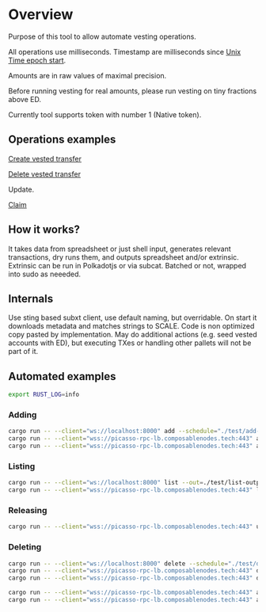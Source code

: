 # Overview

Purpose of this tool to allow automate vesting operations.

All operations use milliseconds. Timestamp are milliseconds since [Unix Time epoch start](https://en.wikipedia.org/wiki/Unix_time).

Amounts are in raw values of maximal precision.

Before running vesting for real amounts, please run vesting on tiny fractions above ED.

Currently tool supports token with number 1 (Native token).

## Operations examples

[Create vested transfer](https://polkadot.js.org/apps/?rpc=ws%3A%2F%2F127.0.0.1%3A8000#/extrinsics/decode/0x0201390100d43593c715fdd31c61141abd04a99fd6822c8558854ccde39a5684e7a56da27d0060bc49cd808f02cd36347be7274397215a17eab56c9b559d2f5f501fbc4099530100000000000000000000000000000000000c41748801000000c87e9a000000001800000013004cc96aec63b3030000)

[Delete vested transfer](https://polkadot.js.org/apps/?rpc=ws%3A%2F%2F127.0.0.1%3A8000#/extrinsics/decode/0x020123020839020022123bdec5e64df1cd427e96f7e72f67c1dd25682b5503d56aeff4a606662c31010000000000000000000000000000000006020022123bdec5e64df1cd427e96f7e72f67c1dd25682b5503d56aeff4a606662c3100b8e39e87c0fec96f7d012d31a4c27b44bfb504ab359662112e4270e380c8434113004059be6f7c40030000)

Update.

[Claim](https://polkadot.js.org/apps/?rpc=ws%3A%2F%2F127.0.0.1%3A8000#/extrinsics/decode/0x39000100000000000000000000000000000000)

## How it works?

It takes data from spreadsheet or just shell input, generates relevant transactions, dry runs them, and outputs spreadsheet and/or extrinsic. 
Extrinsic can be run in Polkadotjs or via subcat. Batched or not, wrapped into sudo as neeeded.

## Internals

Use sting based subxt client, use default naming, but overridable. 
On start it downloads metadata and matches strings to SCALE. 
Code is non optimized copy pasted by implementation.
May do additional actions (e.g. seed vested accounts with ED), but executing TXes or handling other pallets will not be part of it. 

## Automated examples

```bash
export RUST_LOG=info
```


### Adding

```bash
cargo run -- --client="ws://localhost:8000" add --schedule="./test/add-collators.csv" --key="//Alice" --from="5uMNuPRaGaJ6BXoys1Myi5gioCsc5dMux4A6R2dnxGPcNoHm"
cargo run -- --client="wss://picasso-rpc-lb.composablenodes.tech:443" add --schedule="./test/add-collators.csv" --key="0xff170d6075538580671f6e45f1c2701f46160dfbe57c551d01e15ecc82b8ffd3" --from="5uMNuPRaGaJ6BXoys1Myi5gioCsc5dMux4A6R2dnxGPcNoHm" --out=./test/add-collators-output.csv
cargo run -- --client="wss://picasso-rpc-lb.composablenodes.tech:443" add --schedule="./test/add-collators.csv" --key="0xff170d6075538580671f6e45f1c2701f46160dfbe57c551d01e15ecc82b8ffd3" --from="5uMNuPRaGaJ6BXoys1Myi5gioCsc5dMux4A6R2dnxGPcNoHm" --batch=true
```

### Listing

```bash
cargo run -- --client="ws://localhost:8000" list --out=./test/list-output.csv
cargo run -- --client="wss://picasso-rpc-lb.composablenodes.tech:443" list --out=./test/list-output.csv
```


### Releasing

```bash
cargo run -- --client="wss://picasso-rpc-lb.composablenodes.tech:443" unlock --schedule="./test/clean.csv" --key="//Alice"
```

### Deleting

```bash
cargo run -- --client="ws://localhost:8000" delete --schedule="./test/delete-all.csv" --key="//Alice" --to="5uMNuPRaGaJ6BXoys1Myi5gioCsc5dMux4A6R2dnxGPcNoHm"
cargo run -- --client="wss://picasso-rpc-lb.composablenodes.tech:443" delete --schedule="./test/delete-all.csv" --key="//Alice" --to="5uMNuPRaGaJ6BXoys1Myi5gioCsc5dMux4A6R2dnxGPcNoHm"
cargo run -- --client="wss://picasso-rpc-lb.composablenodes.tech:443" delete --schedule="./test/filter2.csv" --key="//Alice" --to="5uMNuPRaGaJ6BXoys1Myi5gioCsc5dMux4A6R2dnxGPcNoHm"
```



```bash
cargo run -- --client="wss://picasso-rpc-lb.composablenodes.tech:443" add --schedule="./test/add.csv" --key="0xff170d6075538580671f6e45f1c2701f46160dfbe57c551d01e15ecc82b8ffd3" --from="5uMNuPRaGaJ6BXoys1Myi5gioCsc5dMux4A6R2dnxGPcNoHm" --out=./test/add-output.csv
cargo run -- --client="wss://picasso-rpc-lb.composablenodes.tech:443" add --schedule="./test/add.csv" --key="0xff170d6075538580671f6e45f1c2701f46160dfbe57c551d01e15ecc82b8ffd3" --from="5uMNuPRaGaJ6BXoys1Myi5gioCsc5dMux4A6R2dnxGPcNoHm" --batch=true
```